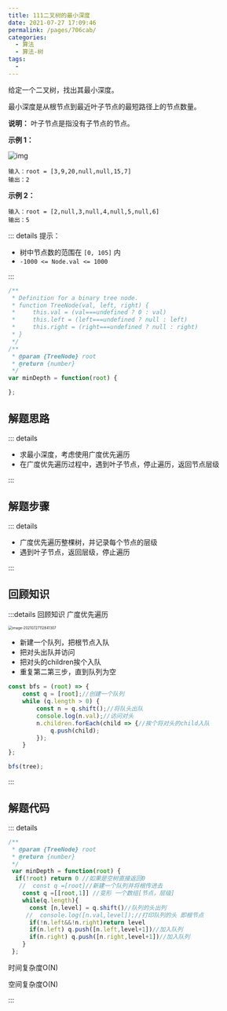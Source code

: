 ```yaml
---
title: 111二叉树的最小深度
date: 2021-07-27 17:09:46
permalink: /pages/706cab/
categories:
  - 算法
  - 算法-树
tags:
  - 
---
```

给定一个二叉树，找出其最小深度。

最小深度是从根节点到最近叶子节点的最短路径上的节点数量。

**说明：** 叶子节点是指没有子节点的节点。
<!-- more -->

**示例 1：**

![img](https://assets.leetcode.com/uploads/2020/10/12/ex_depth.jpg)

```
输入：root = [3,9,20,null,null,15,7]
输出：2
```

**示例 2：**

```
输入：root = [2,null,3,null,4,null,5,null,6]
输出：5
```

::: details  提示：

- 树中节点数的范围在 `[0, 105]` 内
- `-1000 <= Node.val <= 1000`

:::

```js
/**
 * Definition for a binary tree node.
 * function TreeNode(val, left, right) {
 *     this.val = (val===undefined ? 0 : val)
 *     this.left = (left===undefined ? null : left)
 *     this.right = (right===undefined ? null : right)
 * }
 */
/**
 * @param {TreeNode} root
 * @return {number}
 */
var minDepth = function(root) {

};
```





## 解题思路

::: details

- 求最小深度，考虑使用广度优先遍历
- 在广度优先遍历过程中，遇到叶子节点，停止遍历，返回节点层级

:::

## 解题步骤

::: details

- 广度优先遍历整棵树，并记录每个节点的层级
- 遇到叶子节点，返回层级，停止遍历

:::

## 回顾知识

:::details 回顾知识
广度优先遍历

<img src="https://gitee.com/sheep101/typora-img-save/raw/master/img/20210727112848.png" alt="image-20210727112841307" style="zoom:50%;" />

- 新建一个队列，把根节点入队
- 把对头出队并访问
- 把对头的children挨个入队
- 重复第二第三步，直到队列为空

```js
const bfs = (root) => {
    const q = [root];//创建一个队列
    while (q.length > 0) {
        const n = q.shift();//将队头出队
        console.log(n.val);//访问对头
        n.children.forEach(child => {//挨个将对头的child入队
            q.push(child);
        });
    }
};

bfs(tree);
```

:::

## 解题代码

::: details

```js
/**
 * @param {TreeNode} root
 * @return {number}
 */
 var minDepth = function(root) {
  if(!root) return 0 //如果是空树直接返回0
   //  const q =[root]//新建一个队列并将根传进去
    const q =[[root,1]] //变形 一个数组[节点，层级]
    while(q.length){
      const [n,level] = q.shift()//队列的头出列
     //  console.log([n.val,level]);//打印队列的头 即根节点
      if(!n.left&&!n.right)return level
      if(n.left) q.push([n.left,level+1])//加入队列
      if(n.right) q.push([n.right,level+1])//加入队列
    }
 };
```

时间复杂度O(N)

空间复杂度O(N)

:::



<!-- ::: demo

```html
<template>
  <div>
    原树：{{tree}}
    <button @click="clickBut(this.tree)">click me！寻找二叉树最小深度</button>
    最小深度：{{res}}
  </div>
</template>

<script>
export default {
  data() {
    return {
      tree: {
        val: 1,
        left: {
          val: 2,
          left: {
            val: 4,
            left: null,
            right: null,
          },
          right: {
            val: 5,
            left: null,
            right: null,
          },
        },
        right: {
          val: 3,
          left: {
            val: 6,
            left: null,
            right: null,
          },
          right: {
            val: 7,
            left: null,
            right: null,
          },
        },
      },
      res: 0,
    }
  },
  methods: {
    clickBut(root) {
      if (!root) return 0 //如果是空树直接返回0
      //  const q =[root]//新建一个队列并将根传进去
      const q = [[root, 1]] //变形 一个数组[节点，层级]
      while (q.length) {
        const [n, level] = q.shift() //队列的头出列
        //  console.log([n.val,level]);//打印队列的头 即根节点
        if (!n.left && !n.right) return this.res=level
        if (n.left) q.push([n.left, level + 1]) //加入队列
        if (n.right) q.push([n.right, level + 1]) //加入队列
      }
    },
  },
}
</script>

<style>
</style>
``` -->
